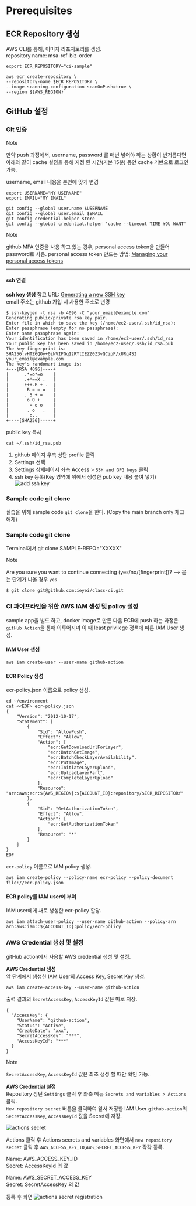 # Prerequisites

## ECR Repository 생성
AWS CLI를 통해, 이미지 리포지토리를 생성.  
repository name: msa-ref-biz-order  
```
export ECR_REPOSITORY="ci-sample"

aws ecr create-repository \
--repository-name $ECR_REPOSITORY \
--image-scanning-configuration scanOnPush=true \
--region ${AWS_REGION}
```

## GitHub 설정
### Git 인증
> [!NOTE]  
> 만약 push 과정에서, username, password 를 매번 넣어야 하는 상황이 번거롭다면 아래와 같이 cache 설정을 통해 지정 된 시간(기본 15분) 동안 cache 기반으로 로그인 가능.
 
username, email 내용을 본인에 맞게 변경
```
export USERNAME="MY USERNAME"
export EMAIL="MY EMAIL"

git config --global user.name $USERNAME
git config --global user.email $EMAIL
git config credential.helper store
git config --global credential.helper 'cache --timeout TIME YOU WANT'
```

> [!NOTE]
> github MFA 인증을 사용 하고 있는 경우, personal access token을 만들어 password로 사용.
> personal access token 만드는 방법: [Managing your personal access tokens](https://docs.github.com/en/authentication/keeping-your-account-and-data-secure/managing-your-personal-access-tokens#creating-a-fine-grained-personal-access-token)
---

#### ssh 연결
**ssh key 생성**
참고 URL: [Generating a new SSH key](https://docs.github.com/en/authentication/connecting-to-github-with-ssh/generating-a-new-ssh-key-and-adding-it-to-the-ssh-agent?platform=mac#generating-a-new-ssh-key)  
email 주소는 github 가입 시 사용한 주소로 변경
```
$ ssh-keygen -t rsa -b 4096 -C "your_email@example.com"
Generating public/private rsa key pair.
Enter file in which to save the key (/home/ec2-user/.ssh/id_rsa): 
Enter passphrase (empty for no passphrase): 
Enter same passphrase again: 
Your identification has been saved in /home/ec2-user/.ssh/id_rsa
Your public key has been saved in /home/ec2-user/.ssh/id_rsa.pub
The key fingerprint is:
SHA256:vHTZ6QOy+0iNVIFGq12RYtIEZZ0Z3vQCipP/xURq4SI your_email@example.com
The key's randomart image is:
+---[RSA 4096]----+
|      .*=o*=o    |
|      .+*==X .   |
|      E++.B + .  |
|       B = = o   |
|      . S + =    |
|       o O +     |
|        = o o    |
|       . o   .   |
|        o..      |
+----[SHA256]-----+
```

public key 복사
```
cat ~/.ssh/id_rsa.pub
```

1. github 페이지 우측 상단 profile 클릭
2. Settings 선택
3. Settings 상세페이지 좌측 Access > `SSH and GPG keys` 클릭
4. ssh key 등록(Key 영역에 위에서 생성한 pub key 내용 붙여 넣기)
![add ssh key](../../images/workshop/add-ssh-key.png)


### Sample code git clone
실습을 위해 sample code `git clone`을 한다.
(Copy the main branch only 체크 해제)

### Sample code git clone
Terminal에서 git clone
SAMPLE-REPO="XXXXX"
> [!NOTE]
> Are you sure you want to continue connecting (yes/no/[fingerprint])? --> 묻는 단계가 나올 경우 `yes`

```
$ git clone git@github.com:ieyei/class-ci.git
```

### CI 파이프라인을 위한 AWS IAM 생성 및 policy 설정
sample app을 빌드 하고, docker image로 만든 다음 ECR에 push 하는 과정은 `gitHub Action`을 통해 이루어지며 이 때 least privilege 정책에 따른 IAM User 생성.

#### IAM User 생성
```
aws iam create-user --user-name github-action
```

#### ECR Policy 생성
ecr-policy.json 이름으로 policy 생성.

```
cd ~/environment
cat <<EOF> ecr-policy.json
{
    "Version": "2012-10-17",
    "Statement": [
        {
            "Sid": "AllowPush",
            "Effect": "Allow",
            "Action": [
                "ecr:GetDownloadUrlForLayer",
                "ecr:BatchGetImage",
                "ecr:BatchCheckLayerAvailability",
                "ecr:PutImage",
                "ecr:InitiateLayerUpload",
                "ecr:UploadLayerPart",
                "ecr:CompleteLayerUpload"
            ],
            "Resource": "arn:aws:ecr:${AWS_REGION}:${ACCOUNT_ID}:repository/$ECR_REPOSITORY"
        },
        {
            "Sid": "GetAuthorizationToken",
            "Effect": "Allow",
            "Action": [
                "ecr:GetAuthorizationToken"
            ],
            "Resource": "*"
        }
    ]
}
EOF
```

`ecr-policy` 이름으로 IAM policy 생성.
```
aws iam create-policy --policy-name ecr-policy --policy-document file://ecr-policy.json
```

#### ECR policy를 IAM user에 부여
IAM user에게 새로 생성한 ecr-policy 할당.
```
aws iam attach-user-policy --user-name github-action --policy-arn arn:aws:iam::${ACCOUNT_ID}:policy/ecr-policy
```

### AWS Credential 생성 및 설정
gitHub action에서 사용할 AWS credential 생성 및 설정.

**AWS Credential 생성**  
앞 단계에서 생성한 IAM User의 Access Key, Secret Key 생성.
```
aws iam create-access-key --user-name github-action
```
출력 결과의 `SecretAccessKey`, `AccessKeyId` 값은 따로 저장.
```
{
  "AccessKey": {
    "UserName": "github-action",
    "Status": "Active",
    "CreateDate": "xxx",
    "SecretAccessKey": "***",
    "AccessKeyId": "***"
  }
}
```
> [!NOTE]
> `SecretAccessKey`, `AccessKeyId` 값은 최초 생성 할 때만 확인 가능.

**AWS Credential 설정**  
Repository 상단 `Settings` 클릭 후 좌측 메뉴 `Secrets and variables > Actions` 클릭.  
`New repository secret` 버튼을 클릭하여 앞서 저장한 IAM User `github-action`의 `SecretAccessKey`, `AccessKeyId` 값을 Secret에 저장.  

![actions secret](../../images/workshop/action-secret1.png)

Actions 클릭 후 Actions secrets and variables 화면에서 `new repository secret` 클릭 후 `AWS_ACCESS_KEY_ID`,`AWS_SECRET_ACCESS_KEY` 각각 등록.

Name: AWS_ACCESS_KEY_ID  
Secret: AccessKeyId 의 값  

Name: AWS_SECRET_ACCESS_KEY  
Secret: SecretAccessKey 의 값

등록 후 화면
![actions secret registration](../../images/workshop/action-secret2.png)
